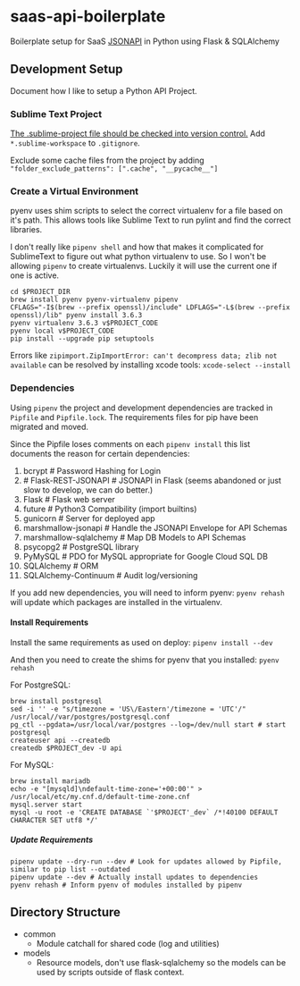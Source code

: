 # saas-api-boilerplate
Boilerplate setup for SaaS [JSONAPI](http://jsonapi.org/format/) in Python using Flask &amp; SQLAlchemy

## Development Setup

Document how I like to setup a Python API Project.

### Sublime Text Project

[The .sublime-project file should be checked into version control.](https://www.sublimetext.com/docs/3/projects.html) Add `*.sublime-workspace` to `.gitignore`.

Exclude some cache files from the project by adding `"folder_exclude_patterns": [".cache", "__pycache__"]`

### Create a Virtual Environment

pyenv uses shim scripts to select the correct virtualenv for a file based on it's path. This allows tools like Sublime Text to run pylint and find the correct libraries.

I don't really like `pipenv shell` and how that makes it complicated for SublimeText to figure out what python virtualenv to use. So I won't be allowing `pipenv` to create virtualenvs. Luckily it will use the current one if one is active.

```
cd $PROJECT_DIR
brew install pyenv pyenv-virtualenv pipenv
CFLAGS="-I$(brew --prefix openssl)/include" LDFLAGS="-L$(brew --prefix openssl)/lib" pyenv install 3.6.3
pyenv virtualenv 3.6.3 v$PROJECT_CODE
pyenv local v$PROJECT_CODE
pip install --upgrade pip setuptools
```

Errors like `zipimport.ZipImportError: can't decompress data; zlib not available` can be resolved by installing xcode tools: `xcode-select --install`

### Dependencies

Using `pipenv` the project and development dependencies are tracked in `Pipfile` and `Pipfile.lock`. The requirements files for pip have been migrated and moved.

Since the Pipfile loses comments on each `pipenv install` this list documents the reason for certain dependencies:

1. bcrypt # Password Hashing for Login
2. \# Flask-REST-JSONAPI # JSONAPI in Flask (seems abandoned or just slow to develop, we can do better.)
3. Flask # Flask web server
4. future # Python3 Compatibility (import builtins)
5. gunicorn # Server for deployed app
6. marshmallow-jsonapi # Handle the JSONAPI Envelope for API Schemas
7. marshmallow-sqlalchemy # Map DB Models to API Schemas
8. psycopg2 # PostgreSQL library
9. PyMySQL # PDO for MySQL appropriate for Google Cloud SQL DB
10. SQLAlchemy # ORM
11. SQLAlchemy-Continuum # Audit log/versioning

If you add new dependencies, you will need to inform pyenv: `pyenv rehash` will update which packages are installed in the virtualenv.

#### Install Requirements

Install the same requirements as used on deploy: `pipenv install --dev`

And then you need to create the shims for pyenv that you installed: `pyenv rehash`

For PostgreSQL:
```
brew install postgresql
sed -i '' -e "s/timezone = 'US\/Eastern'/timezone = 'UTC'/" /usr/local//var/postgres/postgresql.conf
pg_ctl --pgdata=/usr/local/var/postgres --log=/dev/null start # start postgresql
createuser api --createdb
createdb $PROJECT_dev -U api
```

For MySQL:
```
brew install mariadb
echo -e "[mysqld]\ndefault-time-zone='+00:00'" > /usr/local/etc/my.cnf.d/default-time-zone.cnf
mysql.server start
mysql -u root -e 'CREATE DATABASE `'$PROJECT'_dev` /*!40100 DEFAULT CHARACTER SET utf8 */'
```

##### Update Requirements

```
pipenv update --dry-run --dev # Look for updates allowed by Pipfile, similar to pip list --outdated
pipenv update --dev # Actually install updates to dependencies
pyenv rehash # Inform pyenv of modules installed by pipenv
```

## Directory Structure

* common
  * Module catchall for shared code (log and utilities)
* models
  * Resource models, don't use flask-sqlalchemy so the models can be used by scripts outside of flask context.
